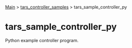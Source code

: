 [Main](../../README.md) > [tars_controller_samples](../README.md) > tars_sample_controller_py

# tars_sample_controller_py

Python example controller program.